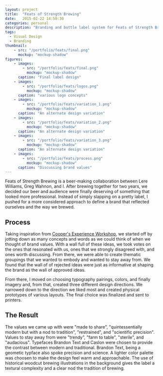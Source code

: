 ```yaml
---
layout: project
title:  "Feats of Strength Brewing"
date:   2015-02-22 14:50:30
categories: personal
description: "Branding and bottle label system for Feats of Strength Brewing"
tags:
  - Visual Design
  - Branding
thumbnail: 
    - src: "/portfolio/feats/final.png"
      mockup: "mockup-shadow"
figures:
    - images:
        - src: "/portfolio/feats/final.png"
          mockup: "mockup-shadow"
      caption: "Final label design"
    - images:
        - src: "/portfolio/feats/logos.png"
          mockup: "mockup-shadow"
      caption: "various logo concepts"
    - images:
        - src: "/portfolio/feats/variation_1.png"
          mockup: "mockup-shadow"
      caption: "An alternate design variation"
    - images:
        - src: "/portfolio/feats/variation_2.png"
          mockup: "mockup-shadow"
      caption: "An alternate design variation"
    - images:
        - src: "/portfolio/feats/variation_3.png"
          mockup: "mockup-shadow"
      caption: "An alternate design variation"
    - images:
        - src: "/portfolio/feats/process.png"
          mockup: "mockup-shadow"
      caption: "Discussing brand values"
---
```


Feats of Strength Brewing is a beer-making collaboration between Lere Williams, Greg Wahnon, and I. After brewing together for two years, we decided our beer and audience were finally deserving of something that looked more professional. Instead of simply slapping on a pretty label, I pushed for a more considered approach to define a brand that reflected ourselves and the way we brewed.

## Process
Taking inspiration from <a href="http://www.cooper.com/journal/2012/5/elevating_the_brand_and_visual">Cooper's Experience Workshop</a>, we started off by jotting down as many concepts and words as we could think of when we thought of brand values. With a wall full of these ideas, we took votes on the ones that resonated with us, ones that we strongly disagreed with, and ones worth discussing. From there, we were able to create thematic groupings that we wanted to embody and wanted to stay away from. We found that the wall of of rejected ideas were just as informative at shaping the brand as the wall of approved ideas. 

From there, I moved on choosing typography pairings, colors, and finally imagery and, from that, created three different design directions. We narrowed down to the direction we liked most and created physical prototypes of various layouts. The final choice was finalized and sent to printers.

## The Result
The values we came up with were "made to share", "quintessentially modern but with a nod to tradition", "restrained", and "scientific precision". Values to stay away from were "trendy", "farm to table", "sterile", and "audacious". Typefaces Brandon Text and Caslon were chosen to provide the contrast between modern and traditional. Brandon Text, being a geometic typface also spoke precision and science. A lighter color palette was choosen to make the design feel warm and approachable. The use of historical woodcut brewing illustrations in the background gives the label a textural complexity and a clear nod the tradition of brewing.